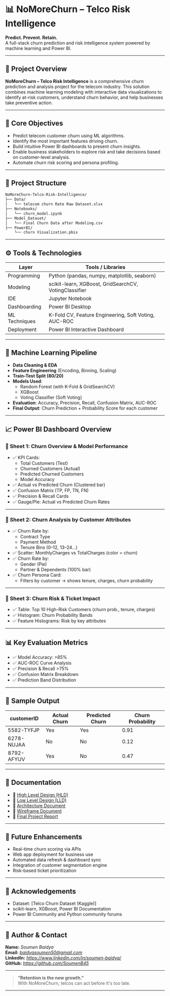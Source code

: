 # 📊 NoMoreChurn – Telco Risk Intelligence

**Predict. Prevent. Retain.**  
A full-stack churn prediction and risk intelligence system powered by machine learning and Power BI.

---

## 🚀 Project Overview

**NoMoreChurn – Telco Risk Intelligence** is a comprehensive churn prediction and analysis project for the telecom industry. This solution combines machine learning modeling with interactive data visualizations to identify at-risk customers, understand churn behavior, and help businesses take preventive action.

---

## 🧠 Core Objectives

- Predict telecom customer churn using ML algorithms.
- Identify the most important features driving churn.
- Build intuitive Power BI dashboards to present churn insights.
- Enable business stakeholders to explore risk and take decisions based on customer-level analysis.
- Automate churn risk scoring and persona profiling.

---

## 📂 Project Structure

```bash
NoMoreChurn-Telco-Risk-Intelligence/
├── Data/
│   └── telecom churn Rate Raw Dataset.xlsx
├── Notebooks/
│   └── churn_model.ipynb
├── Model_Dataset/
│   └── Final Churn Data after Modeling.csv
├── PowerBI/
    └── churn Visualization.pbix
```

---

## ⚙️ Tools & Technologies

| Layer             | Tools / Libraries                                     |
|------------------|-------------------------------------------------------|
| Programming       | Python (pandas, numpy, matplotlib, seaborn)          |
| Modeling          | scikit-learn, XGBoost, GridSearchCV, VotingClassifier|
| IDE               | Jupyter Notebook                                     |
| Dashboarding      | Power BI Desktop                                     |
| ML Techniques     | K-Fold CV, Feature Engineering, Soft Voting, AUC-ROC |
| Deployment        | Power BI Interactive Dashboard                       |

---

## 🧪 Machine Learning Pipeline

- **Data Cleaning & EDA**
- **Feature Engineering** (Encoding, Binning, Scaling)
- **Train-Test Split (80/20)**
- **Models Used**:
  - Random Forest (with K-Fold & GridSearchCV)
  - XGBoost
  - Voting Classifier (Soft Voting)
- **Evaluation**: Accuracy, Precision, Recall, Confusion Matrix, AUC-ROC
- **Final Output**: Churn Prediction + Probability Score for each customer

---

## 📈 Power BI Dashboard Overview

### 🧾 Sheet 1: Churn Overview & Model Performance

- ✅ KPI Cards:
  - Total Customers (Test)
  - Churned Customers (Actual)
  - Predicted Churned Customers
  - Model Accuracy
- ✅ Actual vs Predicted Churn (Clustered bar)
- ✅ Confusion Matrix (TP, FP, TN, FN)
- ✅ Precision & Recall Cards
- ✅ Gauge/Pie: Actual vs Predicted Churn Rates

---

### 🧾 Sheet 2: Churn Analysis by Customer Attributes

- ✅ Churn Rate by:
  - Contract Type
  - Payment Method
  - Tenure Bins (0–12, 13–24…)
- ✅ Scatter: MonthlyCharges vs TotalCharges (color = churn)
- ✅ Churn Rate by:
  - Gender (Pie)
  - Partner & Dependents (100% bar)
- ✅ Churn Persona Card:
  - Filters by customer → shows tenure, charges, churn probability

---

### 🧾 Sheet 3: Churn Risk & Ticket Impact

- ✅ Table: Top 10 High-Risk Customers (churn prob., tenure, charges)
- ✅ Histogram: Churn Probability Bands
- ✅ Feature Histograms: Risk by key attributes

---

## 📊 Key Evaluation Metrics

- ✅ Model Accuracy: >85%
- ✅ AUC-ROC Curve Analysis
- ✅ Precision & Recall >75%
- ✅ Confusion Matrix Breakdown
- ✅ Prediction Band Distribution

---

## 🧪 Sample Output

| customerID | Actual Churn | Predicted Churn | Churn Probability |
|------------|---------------|------------------|-------------------|
| 5582-TYFJP | Yes           | Yes              | 0.91              |
| 6278-NUJAA | No            | No               | 0.12              |
| 8792-AFYUV | Yes           | No               | 0.47              |

---

## 📁 Documentation

- 📄 [High Level Design (HLD)](./reports/High_Level_Design.pdf)
- 📄 [Low Level Design (LLD)](./reports/Low_Level_Design.pdf)
- 📄 [Architecture Document](./reports/Architecture_Document.pdf)
- 📄 [Wireframe Document](./reports/Architecture_Document.pdf)
- 📄 [Final Project Report](./reports/Final_Project_Report.pdf)

---

## 🔮 Future Enhancements

- Real-time churn scoring via APIs
- Web app deployment for business use
- Automated data refresh & dashboard sync
- Integration of customer segmentation engine
- Risk-based ticket prioritization

---

## 🙌 Acknowledgements

- Dataset: [Telco Churn Dataset (Kaggle)]
- scikit-learn, XGBoost, Power BI Documentation
- Power BI Community and Python community forums

---

## 👤 Author & Contact

**Name:** *Soumen Baidya*  
**Email:** *baidyasoumen50@gmail.com*  
**LinkedIn:** *https://www.linkedin.com/in/soumen-baidya/*  
**GitHub:** *https://github.com/SoumenB45*  

---

> **“Retention is the new growth.”**  
> With NoMoreChurn, telcos can act before it's too late.

---
